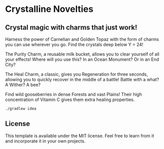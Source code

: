 # Crystalline Novelties

## Crystal magic with charms that just work!

Harness the power of Carnelian and Golden Topaz with the form of charms you can use wherever you go. Find the crystals deep below Y = 24!

The Purity Charm, a reusable milk bucket, allows you to clear yourself of all your effects! Where will you use this? In an Ocean Monument? Or in an End City?

The Heal Charm, a classic, gives you Regeneration for three seconds, allowing you to quickly recover in the middle of a battle! Battle with a what? A Wither? A bee?

Find wild gooseberries in dense Forests and vast Plains! Their high concentration of Vitamin C gives them extra healing properties.


```
./gradlew idea
```

## License

This template is available under the MIT license. Feel free to learn from it and incorporate it in your own projects.
